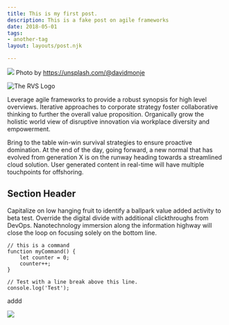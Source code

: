 ```yaml
---
title: This is my first post.
description: This is a fake post on agile frameworks
date: 2018-05-01
tags:
- another-tag
layout: layouts/post.njk

---
```

![](/img/david-monje-eUB_CYMxawE-unsplash.jpg)
Photo by https://unsplash.com/@davidmonje

![The RVS Logo](/v1613138710/TMIH/RVS_50_Logo-01.jpg "RVS Logo")

Leverage agile frameworks to provide a robust synopsis for high level overviews. Iterative approaches to corporate strategy foster collaborative thinking to further the overall value proposition. Organically grow the holistic world view of disruptive innovation via workplace diversity and empowerment.

Bring to the table win-win survival strategies to ensure proactive domination. At the end of the day, going forward, a new normal that has evolved from generation X is on the runway heading towards a streamlined cloud solution. User generated content in real-time will have multiple touchpoints for offshoring.

## Section Header

Capitalize on low hanging fruit to identify a ballpark value added activity to beta test. Override the digital divide with additional clickthroughs from DevOps. Nanotechnology immersion along the information highway will close the loop on focusing solely on the bottom line.

```text/2-3
// this is a command
function myCommand() {
	let counter = 0;
	counter++;
}

// Test with a line break above this line.
console.log('Test');
```

addd

![](/v1613134650/TMIH/nicks%20photos/_DSC7514.jpg)